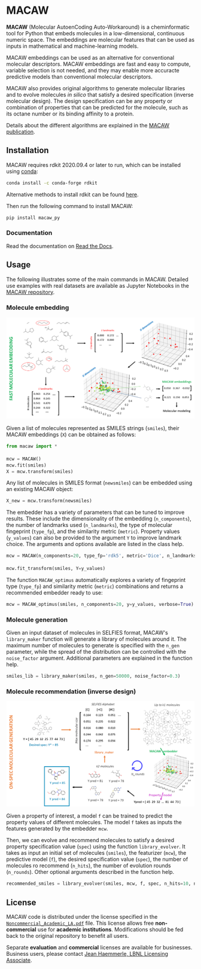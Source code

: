 # MACAW

**MACAW** (Molecular AutoenCoding Auto-Workaround) is a cheminformatic tool for Python that embeds molecules in a low-dimensional, continuous numeric space. The embeddings are molecular features that can be used as inputs in mathematical and machine-learning models.

MACAW embeddings can be used as an alternative for conventional molecular descriptors. MACAW embeddings are fast and easy to compute, variable selection is not needed, and they may enable more accuracte predictive models than conventional molecular descriptors.

MACAW also provides original algorithms to generate molecular libraries and to evolve molecules *in silico* that satisfy a desired specification (inverse molecular design). The design specification can be any property or combination of properties that can be predicted for the molecule, such as its octane number or its binding affinity to a protein.

Details about the different algorithms are explained in the [MACAW publication]().



## Installation

MACAW requires rdkit 2020.09.4 or later to run, which can be installed using [conda](https://anaconda.org/conda-forge/rdkit):

```bash
conda install -c conda-forge rdkit
```

Alternative methods to install rdkit can be found [here](https://www.rdkit.org/docs/Install.html).


Then run the following command to install MACAW:

```bash
pip install macaw_py
```

### Documentation

Read the documentation on [Read the Docs](https://vinbl-test-docs.readthedocs.io/en/latest/).

## Usage

The following illustrates some of the main commands in MACAW. Detailed use examples with real datasets are available as Jupyter Notebooks in the [MACAW repository](https://github.com/LBLQMM/macaw).


### Molecule embedding


![MACAW embedder](/results/Figure_readme1.png?raw=true)


Given a list of molecules represented as SMILES strings (`smiles`), their MACAW embeddings (`X`) can be obtained as follows:

```python
from macaw import *

mcw = MACAW()
mcw.fit(smiles)
X = mcw.transform(smiles)
```

Any list of molecules in SMILES format (`newsmiles`) can be embedded using an existing MACAW object:

```python
X_new = mcw.transform(newsmiles)
```

The embedder has a variety of parameters that can be tuned to improve results. These include the dimensionality of the embedding (`n_components`), the number of landmarks used (`n_landmarks`), the type of molecular fingeprint (`type_fp`), and the similarity metric (`metric`). Property values (`y_values`) can also be provided to the argument `Y` to improve landmark choice. The arguments and options available are listed in the class help.

```python
mcw = MACAW(n_components=20, type_fp='rdk5', metric='Dice', n_landmarks=60)

mcw.fit_transform(smiles, Y=y_values)
```

The function `MACAW_optimus` automatically explores a variety of fingeprint type (`type_fp`) and similarity metric (`metric`) combinations and returns a recommended embedder ready to use:

```python
mcw = MACAW_optimus(smiles, n_components=20, y=y_values, verbose=True)
```

### Molecule generation

Given an input dataset of molecules in SELFIES format, MACAW's `library_maker` function will generate a library of molecules around it. The maximum number of molecules to generate is specified with the `n_gen` parameter, while the spread of the distribution can be controlled with the `noise_factor` argument. Additional parameters are explained in the function help.


```python
smiles_lib = library_maker(smiles, n_gen=50000, noise_factor=0.3)
```

### Molecule recommendation (inverse design)


![MACAW evolver](/results/Figure_readme2.png?raw=true)


Given a property of interest, a model `f` can be trained to predict the property values of different molecules. The model `f` takes as inputs the features generated by the embedder `mcw`.

Then, we can evolve and recommend molecules to satisfy a desired property specification value (`spec`) using the function `library_evolver`. It takes as input an initial set of molecules (`smiles`), the featurizer (`mcw`), the predictive model (`f`), the desired specification value (`spec`), the number of molecules ro recommend (`n_hits`), the number of evolution rounds (`n_rounds`). Other optional arguments described in the function help.

```python
recommended_smiles = library_evolver(smiles, mcw, f, spec, n_hits=10, n_rounds=8)
```

## License

MACAW code is distributed under the license specified in the [`Noncommercial_Academic_LA.pdf`](https://github.com/LBLQMM/macaw/Noncomercial_Academic_LA.pdf) file. This license allows free **non-commercial** use for **academic institutions**. Modifications should be fed back to the original repository to benefit all users. 

Separate **evaluation** and **commercial** licenses are available for businesses. Business users, please contact [Jean Haemmerle, LBNL Licensing Associate](mailto:jhaemmerle@lbl.gov).
